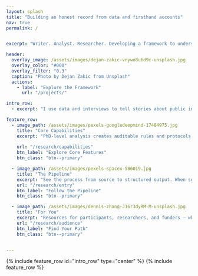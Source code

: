 ```yaml
---
layout: splash
title: "Building an honest record from data and firsthand accounts"
nav: true
permalink: /


excerpt: "Writer. Analyst. Researcher. Developing a framework to understand institutional response to critical incidents."

header:
  overlay_image: /assets/images/dejan-zakic-vnywo8u6d9c-unsplash.jpg
  overlay_color: "#000"
  overlay_filter: "0.3"
  caption: "Photo by Dejan Zakic from Unsplash"
  actions:
    - label: "Explore the Framework"
      url: "/projects/"

intro_row:
  - excerpt: "I use data and interviews to tell stories about public institutions with a current focus on deficiencies in university response to identity-based harm, protest-related activity, and campus safety failures."

feature_row:
  - image_path: /assets/images/pexels-googledeepmind-17484975.jpg
    title: "Core Capabilities"
    excerpt: "PhD-level analysis creates auditable rules and protocols for AI-assisted incident processing. Student interviews provide insight into lived experience and aid in filling record gaps."
    
    url: "/research/capabilities"
    btn_label: "Explore Core Features"
    btn_class: "btn--primary"

  - image_path: /assets/images/pexels-spacex-586019.jpg
    title: "The Pipeline"
    excerpt: "See the process from source to structured output. When source documents fall short, questions turn into FOIA requests, comment outreach, and interviews with the people involved."
    url: "/research/entry"
    btn_label: "Follow the Pipeline"
    btn_class: "btn--primary"

  - image_path: /assets/images/dennis-zhang-J16r3dyRM-M-unsplash.jpg
    title: "For You"
    excerpt: "Resources for participants, researchers, and funders — whether you want to share your story, study institutional response, or invest in change, this research supports clarity, care, and impact."
    url: "/research/audience"
    btn_label: "Find Your Path"
    btn_class: "btn--primary"


---
```


{% include feature_row id="intro_row" type="center" %}
{% include feature_row %}

